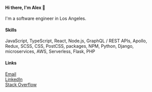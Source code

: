 #### Hi there, I'm Alex 👋

I'm a software engineer in Los Angeles.
#### Skills

JavaScript, TypeScript, React, Node.js, GraphQL / REST APIs, Apollo, Redux, SCSS, CSS, PostCSS, packages, NPM, Python, Django, microservices, AWS, Serverless, Flask, PHP

#### Links

[Email](mailto:alexlitelATgmailDOTcom)<br />
[LinkedIn](https://www.linkedin.com/in/alexlitel)<br />
[Stack Overflow](https://stackoverflow.com/users/5149381/litel)
